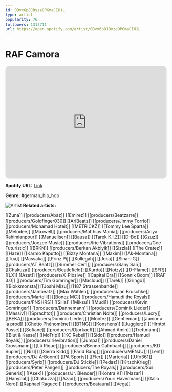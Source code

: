 ```yaml
---
id: 0Dvx6p8JDyzeOPGmaCIH1L
type: artist
popularity: 76
followers: 1313711
url: https://open.spotify.com/artist/0Dvx6p8JDyzeOPGmaCIH1L
---
```

# RAF Camora

<iframe style="border-radius:12px" src="https://open.spotify.com/embed/artist/0Dvx6p8JDyzeOPGmaCIH1L" width="100%" height="352" frameBorder="0" allowfullscreen="" allow="autoplay; clipboard-write; encrypted-media; fullscreen; picture-in-picture" loading="lazy"></iframe>

**Spotify URL:** [Link](https://open.spotify.com/artist/0Dvx6p8JDyzeOPGmaCIH1L)

**Genre:**  #german_hip_hop

![Artist](https://i.scdn.co/image/ab6761610000e5eb714dc902ecf6f542975d6230)
**Related artists:**

[[Zuna]]
[[producers/Abaz]]
[[Emirez]]
[[producers/Beatzarre]]
[[producers/Goldfinger030]]
[[AriBeatz]]
[[producers/Jimmy Torrio]]
[[producers/Mohamad Hoteit]]
[[METRICKZ]]
[[Tommy Lee Sparta]]
[[Melodee]]
[[Maxwell]]
[[producers/Matthias Mania]]
[[producers/Ariya Rahimianpour]]
[[Manuellsen]]
[[Bausa]]
[[Tarek K.I.Z]]
[[D-Bo]]
[[Gzuz]]
[[producers/Joezee Music]]
[[producers/Irie Vibrations]]
[[producers/Gee Futuristic]]
[[BRKN]]
[[producers/Berkan Akbiyik]]
[[Sizzla]]
[[The Cratez]]
[[Haze]]
[[Karmo Kaputto]]
[[Bizzy Montana]]
[[Maxim]]
[[Ak-Montana]]
[[Tua]]
[[Massaka]]
[[Prinz Pi]]
[[Kollegah]]
[[Joka]]
[[Sinan-G]]
[[producers/AT Beatz]]
[[Summer Cem]]
[[producers/Sany San]]
[[Chakuza]]
[[producers/Beatlefield]]
[[Kurdo]]
[[Noizy]]
[[D-Flame]]
[[SFR]]
[[LX]]
[[Azet]]
[[producers/X-Plosive]]
[[Capital Bra]]
[[Sonnik Boom]]
[[RAF 3.0]]
[[producers/Tim Gomringer]]
[[Macloud]]
[[Tarek]]
[[Gringo]]
[[Blokkmonsta]]
[[Joshi Mizu]]
[[187 Strassenbande]]
[[producers/Jambeatz]]
[[Max Wählen]]
[[producers/Jan Bruschke]]
[[producers/Martelli]]
[[Bonez MC]]
[[producers/Hamudi the Royals]]
[[producers/FNSHRS]]
[[Silla]]
[[Miksu]]
[[Mudi]]
[[producers/Kevin Gomringer]]
[[producers/Dannemann]]
[[producers/Dominik Lieder]]
[[Massiv]]
[[Sprachtot]]
[[producers/Christian Nolte]]
[[producers/Lucry]]
[[BEKA]]
[[producers/Dominic Lieder]]
[[Montez]]
[[Gentleman]]
[[Junior à la prod]]
[[Ghetto Phénomène]]
[[BTNG]]
[[Konshens]]
[[Jugglerz]]
[[Hirntot Posse]]
[[Sofiane]]
[[producers/Djorkaeff]]
[[Ahmad Amin]]
[[Trettmann]]
[[Blut & Kasse]]
[[MoTrip]]
[[KC Rebell]]
[[Sido]]
[[producers/Hamudi Royals]]
[[producers/Irievibration]]
[[Jumpa]]
[[producers/Daniel Grossmann]]
[[Lü Rique]]
[[producers/Benno Calmbach]]
[[producers/KD Supier]]
[[Nizi]]
[[Sierra Kidd]]
[[Farid Bang]]
[[producers/MENJU]]
[[Lent]]
[[producers/DJ A-Boom]]
[[PA Sports]]
[[Fler]]
[[Marteria]]
[[Ufo361]]
[[producers/Syrix]]
[[producers/DJ Stickle]]
[[Pedaz]]
[[KitschKrieg]]
[[producers/Peter Pangerl]]
[[producers/The Royals]]
[[producers/Sui Generis]]
[[Asek]]
[[producers/Jr. Blender]]
[[Kontra K]]
[[Nazar]]
[[Hanybal]]
[[Chakuzza]]
[[Azad]]
[[producers/Youri Havermans]]
[[Gallo Nero]]
[[Raphael Ragucci]]
[[producers/Beataura]]
[[Vega]]
